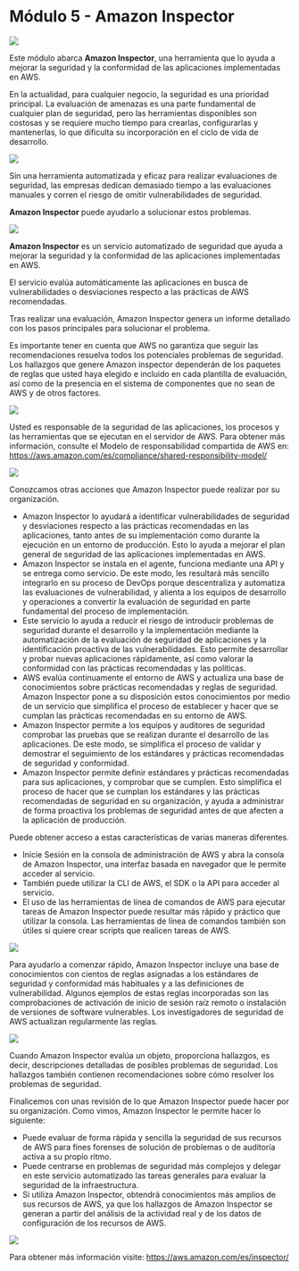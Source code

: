 # Módulo 5 - Amazon Inspector

![](https://i.imgur.com/f09WWQG.png)

Este módulo abarca **Amazon Inspector**, una herramienta que lo ayuda a mejorar la seguridad y la conformidad de las aplicaciones implementadas en AWS.

En la actualidad, para cualquier negocio, la seguridad es una prioridad principal. La evaluación de amenazas es una parte fundamental de cualquier plan de seguridad, pero las herramientas disponibles son costosas y se requiere mucho tiempo para crearlas, configurarlas y mantenerlas, lo que dificulta su incorporación en el ciclo de vida de desarrollo.

![](https://i.imgur.com/xs46caD.png)

Sin una herramienta automatizada y eficaz para realizar evaluaciones de seguridad, las empresas dedican demasiado tiempo a las evaluaciones manuales y corren el riesgo de omitir vulnerabilidades de seguridad.

**Amazon Inspector** puede ayudarlo a solucionar estos problemas.

![](https://i.imgur.com/GyQxHJk.png)

**Amazon Inspector** es un servicio automatizado de seguridad que ayuda a mejorar la seguridad y la conformidad de las aplicaciones implementadas en AWS.

El servicio evalúa automáticamente las aplicaciones en busca de vulnerabilidades o desviaciones respecto a las prácticas de AWS recomendadas.

Tras realizar una evaluación, Amazon Inspector genera un informe detallado con los pasos principales para solucionar el problema.

Es importante tener en cuenta que AWS no garantiza que seguir las recomendaciones resuelva todos los potenciales problemas de seguridad.  Los hallazgos que genere Amazon inspector dependerán de los paquetes de reglas que usted haya elegido e incluido en cada plantilla de evaluación, así como de la presencia en el sistema de componentes que no sean de AWS y de otros factores. 

![](https://i.imgur.com/QX58pzx.png)

Usted es responsable de la seguridad de las aplicaciones, los procesos y las herramientas que se ejecutan en el servidor de AWS. Para obtener más información, consulte el Modelo de responsabilidad compartida de AWS en: https://aws.amazon.com/es/compliance/shared-responsibility-model/

![](https://i.imgur.com/gfs6Syv.png)

Conozcamos otras acciones que Amazon Inspector puede realizar por su organización.

- Amazon Inspector lo ayudará a identificar vulnerabilidades de seguridad y desviaciones respecto a las prácticas recomendadas en las aplicaciones, tanto antes de su implementación como durante la ejecución en un entorno de producción. Esto lo ayuda a mejorar el plan general de seguridad de las aplicaciones implementadas en AWS.
-  Amazon Inspector se instala en el agente, funciona mediante una API y se entrega como servicio. De este modo, les resultará más sencillo integrarlo en su proceso de DevOps porque descentraliza y automatiza las evaluaciones de vulnerabilidad, y alienta a los equipos de desarrollo y operaciones a convertir  la evaluación de seguridad en parte fundamental del proceso de implementación.
- Este servicio lo ayuda a reducir el riesgo de introducir problemas de seguridad durante el desarrollo y la implementación mediante la automatización de la evaluación de seguridad de aplicaciones y la identificación proactiva de las vulnerabilidades. Esto permite desarrollar y probar nuevas aplicaciones rápidamente, así como valorar la conformidad con las prácticas recomendadas y las políticas.
- AWS evalúa continuamente el entorno de AWS y actualiza una base de conocimientos sobre prácticas recomendadas y reglas de seguridad. Amazon Inspector pone a su disposición estos conocimientos por medio de un servicio que simplifica el proceso de establecer y hacer que se cumplan las prácticas recomendadas en su entorno de AWS.
- Amazon Inspector permite a los equipos y auditores de seguridad comprobar las pruebas que se realizan durante el desarrollo de las aplicaciones. De este modo, se simplifica el proceso de validar y demostrar el seguimiento de los estándares y prácticas recomendadas de seguridad y conformidad.
- Amazon Inspector permite definir estándares y prácticas recomendadas para sus aplicaciones, y comprobar que se cumplen. Esto simplifica el proceso de hacer que se cumplan los estándares y las prácticas recomendadas de seguridad en su organización, y ayuda a administrar de forma proactiva los problemas de seguridad antes de que afecten a la aplicación de producción.

Puede obtener acceso a estas características de varias maneras diferentes.

- Inicie Sesión en la consola de administración de AWS y abra la consola de Amazon Inspector, una interfaz basada en navegador que le permite acceder al servicio.
- También puede utilizar la CLI de AWS, el SDK o la API para acceder al servicio. 
- El uso de las herramientas de línea de comandos de AWS para ejecutar tareas de Amazon Inspector puede resultar más rápido y práctico que utilizar la consola. Las herramientas de línea de comandos también son útiles si quiere crear scripts que realicen tareas de AWS.

![](https://i.imgur.com/AyMa7Hu.png)

Para ayudarlo a comenzar rápido, Amazon Inspector incluye una base de conocimientos con cientos de reglas asignadas a los estándares de seguridad y conformidad más habituales y a las definiciones de vulnerabilidad. Algunos ejemplos de estas reglas incorporadas son las comprobaciones de activación de inicio de sesión raíz remoto o instalación de versiones de software vulnerables. Los investigadores de seguridad de AWS actualizan regularmente las reglas. 

![](https://i.imgur.com/euquEv7.png)

Cuando Amazon Inspector evalúa un objeto, proporciona hallazgos, es decir, descripciones detalladas de posibles problemas de seguridad. Los hallazgos también contienen recomendaciones sobre cómo resolver los problemas de seguridad.

Finalicemos con unas revisión de lo que Amazon Inspector puede hacer por su organización. Como vimos, Amazon Inspector le permite hacer lo siguiente:

-  Puede evaluar de forma rápida y sencilla la seguridad de sus recursos de AWS para fines forenses de solución de problemas o de auditoría activa a su propio ritmo.
- Puede centrarse en problemas de seguridad más complejos y delegar en este servicio automatizado las tareas generales para evaluar la seguridad de la infraestructura.
-  Si utiliza Amazon Inspector, obtendrá conocimientos más amplios de sus recursos de AWS, ya que los hallazgos de Amazon Inspector se generan a partir del análisis de la actividad real y de los datos de configuración de los recursos de AWS.

![](https://i.imgur.com/qqD6ksq.png)

Para obtener más información visite: https://aws.amazon.com/es/inspector/